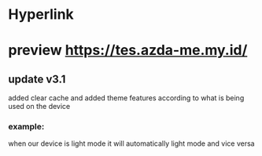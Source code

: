 # Hyperlink

# preview https://tes.azda-me.my.id/

## update v3.1

added clear cache and added theme features according to what is being used on the device

### example:

when our device is light mode it will automatically light mode and vice versa
